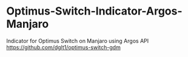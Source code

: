 # Optimus-Switch-Indicator-Argos-Manjaro
Indicator for Optimus Switch on Manjaro using Argos API
https://github.com/dglt1/optimus-switch-gdm
